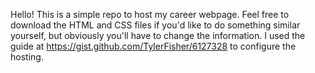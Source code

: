 Hello! This is a simple repo to host my career webpage. Feel free to download the HTML and CSS files if you'd like to do something similar yourself, but obviously you'll have to change the information. I used the guide at https://gist.github.com/TylerFisher/6127328 to configure the hosting. 